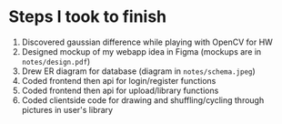 # Steps I took to finish
1. Discovered gaussian difference while playing with OpenCV for HW
2. Designed mockup of my webapp idea in Figma (mockups are in ```notes/design.pdf```)
3. Drew ER diagram for database (diagram in ```notes/schema.jpeg```)
4. Coded frontend then api for login/register functions
5. Coded frontend then api for upload/library functions
6. Coded clientside code for drawing and shuffling/cycling through pictures in user's library